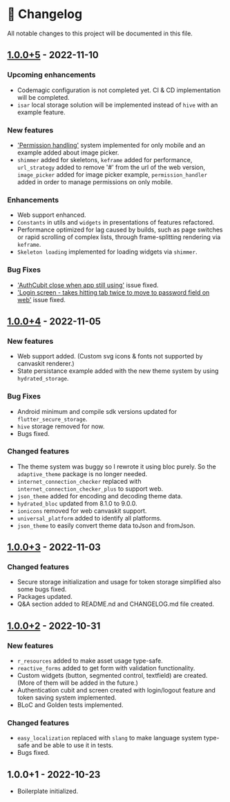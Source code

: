 # :newspaper: Changelog

All notable changes to this project will be documented in this file.

## [1.0.0+5](https://github.com/fikretsengul/flutter_advanced_boilerplate/compare/b26dbb2..526ae91) - 2022-11-10

### Upcoming enhancements

- Codemagic configuration is not completed yet. CI & CD implementation will be completed.
- `isar` local storage solution will be implemented instead of `hive` with an example feature.

### New features

- ['Permission handling'](https://github.com/fikretsengul/flutter_advanced_boilerplate/issues/14) system implemented for only mobile and an example added about image picker.
- `shimmer` added for skeletons, `keframe` added for performance, `url_strategy` added to remove '#' from the url of the web version, `image_picker` added for image picker example, `permission_handler` added in order to manage permissions on only mobile.

### Enhancements

- Web support enhanced.
- `Constants` in utils and `widgets` in presentations of features refactored.
- Performance optimized for lag caused by builds, such as page switches or rapid scrolling of complex lists, through frame-splitting rendering via `keframe`.
- `Skeleton loading` implemented for loading widgets via `shimmer`.

### Bug Fixes

- ['AuthCubit close when app still using'](https://github.com/fikretsengul/flutter_advanced_boilerplate/issues/12) issue fixed.
- ['Login screen - takes hitting tab twice to move to password field on web'](https://github.com/fikretsengul/flutter_advanced_boilerplate/issues/9) issue fixed.

## [1.0.0+4](https://github.com/fikretsengul/flutter_advanced_boilerplate/compare/aa4432a..b26dbb2) - 2022-11-05

### New features

- Web support added. (Custom svg icons & fonts not supported by canvaskit renderer.)
- State persistance example added with the new theme system by using `hydrated_storage`.

### Bug Fixes

- Android minimum and compile sdk versions updated for `flutter_secure_storage`.
- `hive` storage removed for now.
- Bugs fixed.

### Changed features

- The theme system was buggy so I rewrote it using bloc purely. So the `adaptive_theme` package is no longer needed.
- `internet_connection_checker` replaced with `internet_connection_checker_plus` to support web.
- `json_theme` added for encoding and decoding theme data.
- `hydrated_bloc` updated from 8.1.0 to 9.0.0.
- `ionicons` removed for web canvaskit support.
- `universal_platform` added to identify all platforms.
- `json_theme` to easily convert theme data toJson and fromJson.

## [1.0.0+3](https://github.com/fikretsengul/flutter_advanced_boilerplate/compare/b8bb7bf..aa4432a) - 2022-11-03

### Changed features

- Secure storage initialization and usage for token storage simplified also some bugs fixed.
- Packages updated.
- Q&A section added to README.nd and CHANGELOG.md file created.

## [1.0.0+2](https://github.com/fikretsengul/flutter_advanced_boilerplate/compare/4e68479..b8bb7bf) - 2022-10-31

### New features

- `r_resources` added to make asset usage type-safe.
- `reactive_forms` added to get form with validation functionality.
- Custom widgets (button, segmented control, textfield) are created. (More of them will be added in the future.)
- Authentication cubit and screen created with login/logout feature and token saving system implemented.
- BLoC and Golden tests implemented.

### Changed features

- `easy_localization` replaced with `slang` to make language system type-safe and be able to use it in tests.
- Bugs fixed.

## 1.0.0+1 - 2022-10-23

- Boilerplate initialized.
